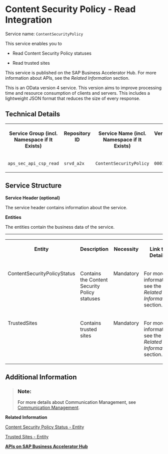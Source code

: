 <!-- loio875afe7dfd11469a92855a691730d0dd -->

# Content Security Policy - Read Integration



Service name: `ContentSecurityPolicy`

This service enables you to

-   Read Content Security Policy statuses

-   Read trusted sites


This service is published on the SAP Business Accelerator Hub. For more information about APIs, see the *Related Information* section.

This is an OData version 4 service. This version aims to improve processing time and resource consumption of clients and servers. This includes a lightweight JSON format that reduces the size of every response.



<a name="loio875afe7dfd11469a92855a691730d0dd__section_ozh_cvx_clb"/>

## Technical Details


<table>
<tr>
<th valign="top">

Service Group \(incl. Namespace if It Exists\)

</th>
<th valign="top">

Repository ID

</th>
<th valign="top">

Service Name \(incl. Namespace if It Exists\)

</th>
<th valign="top">

Version

</th>
</tr>
<tr>
<td valign="top">

`aps_sec_api_csp_read`

</td>
<td valign="top">

`srvd_a2x`

</td>
<td valign="top">

`ContentSecurityPolicy`

</td>
<td valign="top">

`0001`

</td>
</tr>
</table>



<a name="loio875afe7dfd11469a92855a691730d0dd__section_ct2_xxx_clb"/>

## Service Structure

**Service Header \(optional\)**

The service header contains information about the service.

**Entities**

The entities contain the business data of the service.

****


<table>
<tr>
<th valign="top">

Entity

</th>
<th valign="top">

Description

</th>
<th valign="top">

Necessity

</th>
<th valign="top">

Link to Details

</th>
</tr>
<tr>
<td valign="top">

ContentSecurityPolicyStatus

</td>
<td valign="top">

Contains the Content Security Policy statuses

</td>
<td valign="top">

Mandatory

</td>
<td valign="top">

For more information, see the *Related Information* section.

</td>
</tr>
<tr>
<td valign="top">

TrustedSites

</td>
<td valign="top">

Contains trusted sites

</td>
<td valign="top">

Mandatory

</td>
<td valign="top">

For more information, see the *Related Information* section.

</td>
</tr>
</table>



<a name="loio875afe7dfd11469a92855a691730d0dd__section_znk_jzx_clb"/>

## Additional Information

> ### Note:  
> For more details about Communication Management, see [Communication Management](../50-administration-and-ops/communication-management-2e84a10.md).

**Related Information**  


[Content Security Policy Status - Entity](content-security-policy-status-entity-8882336.md)

[Trusted Sites - Entity](trusted-sites-entity-0dbb5b3.md)

[**APIs on SAP Business Accelerator Hub**](https://help.sap.com/docs/SAP_S4HANA_CLOUD/0f69f8fb28ac4bf48d2b57b9637e81fa/1e60f14bdc224c2c975c8fa8bcfd7f3f.html?version=2308.500)

